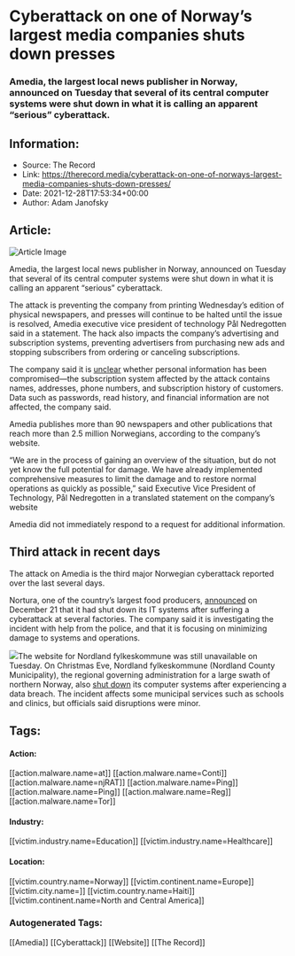 # Cyberattack on one of Norway’s largest media companies shuts down presses
### Amedia, the largest local news publisher in Norway, announced on Tuesday that several of its central computer systems were shut down in what it is calling an apparent “serious” cyberattack.

## Information:
+ Source: The Record
+ Link: https://therecord.media/cyberattack-on-one-of-norways-largest-media-companies-shuts-down-presses/
+ Date: 2021-12-28T17:53:34+00:00
+ Author: Adam Janofsky


## Article:
![Article Image](https://therecord.media/wp-content/uploads/2021/12/moshed-12-28-12-49-29.png)

Amedia, the largest local news publisher in Norway, announced on Tuesday that several of its central computer systems were shut down in what it is calling an apparent “serious” cyberattack.


The attack is preventing the company from printing Wednesday’s edition of physical newspapers, and presses will continue to be halted until the issue is resolved, Amedia executive vice president of technology Pål Nedregotten said in a statement. The hack also impacts the company’s advertising and subscription systems, preventing advertisers from purchasing new ads and stopping subscribers from ordering or canceling subscriptions.


The company said it is [unclear](https://amedia.no/aktuelt/nyheter/item/amedia-utsatt-for-et-alvorlig-dataangrep) whether personal information has been compromised—the subscription system affected by the attack contains names, addresses, phone numbers, and subscription history of customers. Data such as passwords, read history, and financial information are not affected, the company said.


Amedia publishes more than 90 newspapers and other publications that reach more than 2.5 million Norwegians, according to the company’s website.


“We are in the process of gaining an overview of the situation, but do not yet know the full potential for damage. We have already implemented comprehensive measures to limit the damage and to restore normal operations as quickly as possible,” said Executive Vice President of Technology, Pål Nedregotten in a translated statement on the company’s website


Amedia did not immediately respond to a request for additional information.


**Third attack in recent days**
-------------------------------


The attack on Amedia is the third major Norwegian cyberattack reported over the last several days. 


Nortura, one of the country’s largest food producers, [announced](https://www.nortura.no/nyheter/nortura-er-utsatt-for-et-dataangrep) on December 21 that it had shut down its IT systems after suffering a cyberattack at several factories. The company said it is investigating the incident with help from the police, and that it is focusing on minimizing damage to systems and operations.


![](https://therecord.media/wp-content/uploads/2021/12/Screen-Shot-2021-12-28-at-12.47.22-PM-1024x561.png)The website for Nordland fylkeskommune was still unavailable on Tuesday.
On Christmas Eve, Nordland fylkeskommune (Nordland County Municipality), the regional governing administration for a large swath of northern Norway, also [shut down](https://www.blv.no/nyheter/datainnbrudd-hos-nordland-fylkeskommune/) its computer systems after experiencing a data breach. The incident affects some municipal services such as schools and clinics, but officials said disruptions were minor.





## Tags:

#### Action:
[[action.malware.name=at]] [[action.malware.name=Conti]] [[action.malware.name=njRAT]] [[action.malware.name=Ping]] [[action.malware.name=Ping]] [[action.malware.name=Reg]] [[action.malware.name=Tor]]

#### Industry:
[[victim.industry.name=Education]] [[victim.industry.name=Healthcare]]

#### Location:
[[victim.country.name=Norway]] [[victim.continent.name=Europe]] [[victim.city.name=]] [[victim.country.name=Haiti]] [[victim.continent.name=North and Central America]]

### Autogenerated Tags:
[[Amedia]] [[Cyberattack]] [[Website]] [[The Record]]

